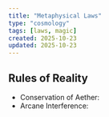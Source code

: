 ```yaml
---
title: "Metaphysical Laws"
type: "cosmology"
tags: [laws, magic]
created: 2025-10-23
updated: 2025-10-23
---
```

## Rules of Reality
- Conservation of Aether:
- Arcane Interference:

